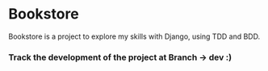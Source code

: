 # Bookstore

Bookstore is a project to explore my skills with Django, using TDD and BDD.

### Track the development of the project at Branch -> dev :)
